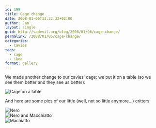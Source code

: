 ```yaml
---
id: 199
title: Cage change
date: 2008-01-06T13:33:32+02:00
author: Jan
layout: single
guid: http://sadevil.org/blog/2008/01/06/cage-change/
permalink: /2008/01/06/cage-change/
categories:
  - Cavies
tags:
  - cage
  - ikea
format: gallery
---
```

We made another change to our cavies' cage: we put it on a table (so we see them better and they see us better):

![Cage on a table](/assets/images/2008/01/IMG_3933-sm.jpg "Cage on a table")

And here are some pics of our little (well, not so little anymore...) critters:
  
![Nero](/assets/images/2008/01/IMG_3926-sm.jpg "Nero")  
![Nero and Macchiatto](/assets/images/2008/01/IMG_3927-sm.jpg "Nero and Macchiatto")  
![Machiatto](/assets/images/2008/01/IMG_3928-sm.jpg "Machiatto")